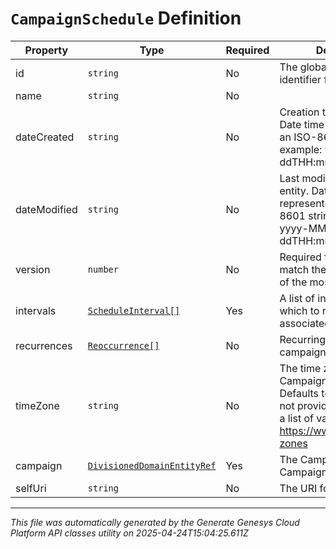 # `CampaignSchedule` Definition

| Property | Type | Required | Description |
|----------|------|----------|-------------|
| id | `string` | No | The globally unique identifier for the object. |
| name | `string` | No |  |
| dateCreated | `string` | No | Creation time of the entity. Date time is represented as an ISO-8601 string. For example: yyyy-MM-ddTHH:mm:ss[.mmm]Z |
| dateModified | `string` | No | Last modified time of the entity. Date time is represented as an ISO-8601 string. For example: yyyy-MM-ddTHH:mm:ss[.mmm]Z |
| version | `number` | No | Required for updates, must match the version number of the most recent update |
| intervals | [`ScheduleInterval[]`](scheduleinterval-definition.md) | Yes | A list of intervals during which to run the associated Campaign. |
| recurrences | [`Reoccurrence[]`](reoccurrence-definition.md) | No | Recurring schedules of the campaign |
| timeZone | `string` | No | The time zone for this CampaignSchedule. Defaults to UTC if empty or not provided. See here for a list of valid time zones https://www.iana.org/time-zones |
| campaign | [`DivisionedDomainEntityRef`](divisioneddomainentityref-definition.md) | Yes | The Campaign that this CampaignSchedule is for. |
| selfUri | `string` | No | The URI for this object |

---

*This file was automatically generated by the Generate Genesys Cloud Platform API classes utility on 2025-04-24T15:04:25.611Z*